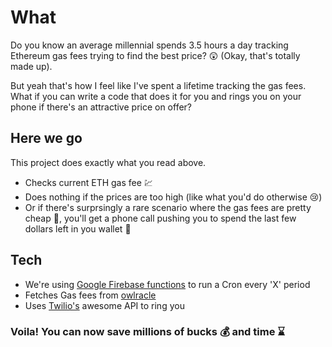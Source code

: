 # What

Do you know an average millennial spends 3.5 hours a day tracking Ethereum gas fees trying to find the best price? :astonished: (Okay, that's totally made up).

But yeah that's how I feel like I've spent a lifetime tracking the gas fees. What if you can write a code that does it for you and rings you on your phone if there's an attractive price on offer?

## Here we go
This project does exactly what you read above.

- Checks current ETH gas fee :chart:
- Does nothing if the prices are too high (like what you'd do otherwise :cry:)
- Or if there's surprsingly a rare scenario where the gas fees are pretty cheap :money_mouth_face:, you'll get a phone call pushing you to spend the last few dollars left in you wallet :pouch: 

## Tech
- We're using [Google Firebase functions](https://firebase.google.com/docs/functions) to run a Cron every 'X' period
- Fetches Gas fees from [owlracle](https://owlracle.info/eth)
- Uses [Twilio's](https://www.twilio.com/docs/voice) awesome API to ring you

### Voila! You can now save millions of bucks :moneybag: and time :hourglass:
